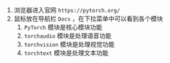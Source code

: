 1. 浏览器进入官网  `https://pytorch.org/`
2. 鼠标放在导航栏  `Docs`  ，在下拉菜单中可以看到各个模块
   1. `PyTorch`  模块是核心模块功能
   2. `torchaudio`  模块是处理语音功能
   3. `torchvision`  模块是处理视觉功能
   4. `torchtext`  模块是处理文本功能

